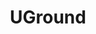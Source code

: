 ---
title: UGround
emoji: 📱💻🌐
colorFrom: green
colorTo: yellow
sdk: gradio
sdk_version: 4.16.0
app_file: app.py
license: llama2
---